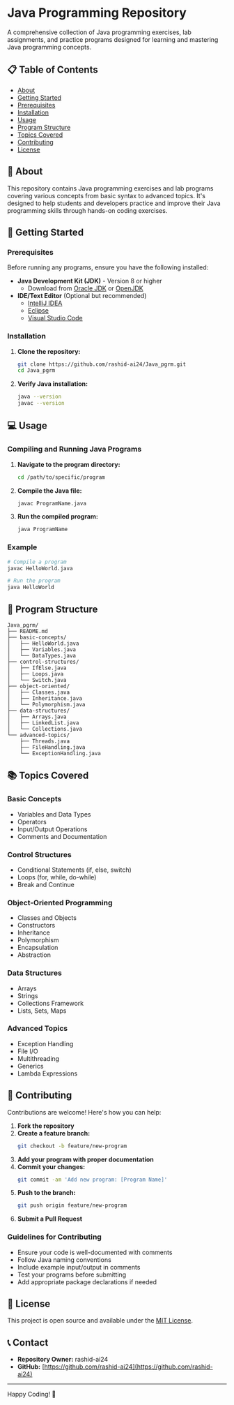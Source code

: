 # Java Programming Repository

A comprehensive collection of Java programming exercises, lab assignments, and practice programs designed for learning and mastering Java programming concepts.

## 📋 Table of Contents

- [About](#about)
- [Getting Started](#getting-started)
- [Prerequisites](#prerequisites)
- [Installation](#installation)
- [Usage](#usage)
- [Program Structure](#program-structure)
- [Topics Covered](#topics-covered)
- [Contributing](#contributing)
- [License](#license)

## 🎯 About

This repository contains Java programming exercises and lab programs covering various concepts from basic syntax to advanced topics. It's designed to help students and developers practice and improve their Java programming skills through hands-on coding exercises.

## 🚀 Getting Started

### Prerequisites

Before running any programs, ensure you have the following installed:

- **Java Development Kit (JDK)** - Version 8 or higher
  - Download from [Oracle JDK](https://www.oracle.com/java/technologies/downloads/) or [OpenJDK](https://openjdk.org/)
- **IDE/Text Editor** (Optional but recommended)
  - [IntelliJ IDEA](https://www.jetbrains.com/idea/)
  - [Eclipse](https://www.eclipse.org/)
  - [Visual Studio Code](https://code.visualstudio.com/)

### Installation

1. **Clone the repository:**
   ```bash
   git clone https://github.com/rashid-ai24/Java_pgrm.git
   cd Java_pgrm
   ```

2. **Verify Java installation:**
   ```bash
   java --version
   javac --version
   ```

## 💻 Usage

### Compiling and Running Java Programs

1. **Navigate to the program directory:**
   ```bash
   cd /path/to/specific/program
   ```

2. **Compile the Java file:**
   ```bash
   javac ProgramName.java
   ```

3. **Run the compiled program:**
   ```bash
   java ProgramName
   ```

### Example
```bash
# Compile a program
javac HelloWorld.java

# Run the program
java HelloWorld
```

## 📁 Program Structure

```
Java_pgrm/
├── README.md
├── basic-concepts/
│   ├── HelloWorld.java
│   ├── Variables.java
│   └── DataTypes.java
├── control-structures/
│   ├── IfElse.java
│   ├── Loops.java
│   └── Switch.java
├── object-oriented/
│   ├── Classes.java
│   ├── Inheritance.java
│   └── Polymorphism.java
├── data-structures/
│   ├── Arrays.java
│   ├── LinkedList.java
│   └── Collections.java
└── advanced-topics/
    ├── Threads.java
    ├── FileHandling.java
    └── ExceptionHandling.java
```

## 📚 Topics Covered

### Basic Concepts
- Variables and Data Types
- Operators
- Input/Output Operations
- Comments and Documentation

### Control Structures
- Conditional Statements (if, else, switch)
- Loops (for, while, do-while)
- Break and Continue

### Object-Oriented Programming
- Classes and Objects
- Constructors
- Inheritance
- Polymorphism
- Encapsulation
- Abstraction

### Data Structures
- Arrays
- Strings
- Collections Framework
- Lists, Sets, Maps

### Advanced Topics
- Exception Handling
- File I/O
- Multithreading
- Generics
- Lambda Expressions

## 🤝 Contributing

Contributions are welcome! Here's how you can help:

1. **Fork the repository**
2. **Create a feature branch:**
   ```bash
   git checkout -b feature/new-program
   ```
3. **Add your program with proper documentation**
4. **Commit your changes:**
   ```bash
   git commit -am 'Add new program: [Program Name]'
   ```
5. **Push to the branch:**
   ```bash
   git push origin feature/new-program
   ```
6. **Submit a Pull Request**

### Guidelines for Contributing
- Ensure your code is well-documented with comments
- Follow Java naming conventions
- Include example input/output in comments
- Test your programs before submitting
- Add appropriate package declarations if needed

## 📄 License

This project is open source and available under the [MIT License](LICENSE).

## 📞 Contact

- **Repository Owner:** rashid-ai24
- **GitHub:** [https://github.com/rashid-ai24](https://github.com/rashid-ai24)

---

Happy Coding! 🚀
